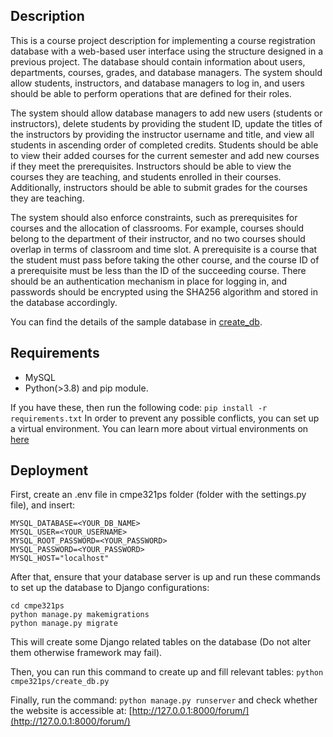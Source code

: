 ## Description ##
This is a course project description for implementing a course registration database with a web-based user interface using the structure designed in a previous project. The database should contain information about users, departments, courses, grades, and database managers. The system should allow students, instructors, and database managers to log in, and users should be able to perform operations that are defined for their roles.

The system should allow database managers to add new users (students or instructors), delete students by providing the student ID, update the titles of the instructors by providing the instructor username and title, and view all students in ascending order of completed credits. Students should be able to view their added courses for the current semester and add new courses if they meet the prerequisites. Instructors should be able to view the courses they are teaching, and students enrolled in their courses. Additionally, instructors should be able to submit grades for the courses they are teaching.

The system should also enforce constraints, such as prerequisites for courses and the allocation of classrooms. For example, courses should belong to the department of their instructor, and no two courses should overlap in terms of classroom and time slot. A prerequisite is a course that the student must pass before taking the other course, and the course ID of a prerequisite must be less than the ID of the succeeding course. There should be an authentication mechanism in place for logging in, and passwords should be encrypted using the SHA256 algorithm and stored in the database accordingly.

You can find the details of the sample database in [create_db](https://github.com/salimtirit/SimpleBoun-Registration/blob/main/cmpe321ps/cmpe321ps/create_db.py).

## Requirements ##
* MySQL
* Python(>3.8) and pip module.

If you have these, then run the following code:
```pip install -r requirements.txt```
In order to prevent any possible conflicts, you can set up a virtual environment. You can learn more about virtual environments on [here](https://docs.python.org/3/library/venv.html#module-venv)

## Deployment ##
First, create an .env file in cmpe321ps folder (folder with the settings.py file), and insert:

```
MYSQL_DATABASE=<YOUR_DB_NAME>
MYSQL_USER=<YOUR_USERNAME>
MYSQL_ROOT_PASSWORD=<YOUR_PASSWORD>
MYSQL_PASSWORD=<YOUR_PASSWORD>
MYSQL_HOST="localhost"
```

After that, ensure that your database server is up and run these commands to set up the database to Django configurations:
```
cd cmpe321ps
python manage.py makemigrations
python manage.py migrate
```
This will create some Django related tables on the database (Do not alter them otherwise framework may fail).

Then, you can run this command to create up and fill relevant tables:
``` python cmpe321ps/create_db.py ```

Finally, run the command:
```python manage.py runserver```
and check whether the website is accessible at: [http://127.0.0.1:8000/forum/](http://127.0.0.1:8000/forum/)
